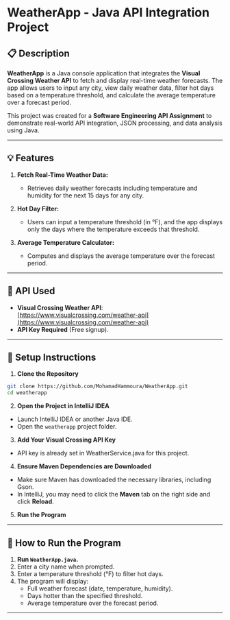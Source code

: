 # WeatherApp - Java API Integration Project

## 📋 Description

**WeatherApp** is a Java console application that integrates the **Visual Crossing Weather API** to fetch and display real-time weather forecasts. The app allows users to input any city, view daily weather data, filter hot days based on a temperature threshold, and calculate the average temperature over a forecast period.

This project was created for a **Software Engineering API Assignment** to demonstrate real-world API integration, JSON processing, and data analysis using Java.

---

## 💡 Features

1. **Fetch Real-Time Weather Data:**
   - Retrieves daily weather forecasts including temperature and humidity for the next 15 days for any city.

2. **Hot Day Filter:**
   - Users can input a temperature threshold (in °F), and the app displays only the days where the temperature exceeds that threshold.

3. **Average Temperature Calculator:**
   - Computes and displays the average temperature over the forecast period.

---

## 🔑 API Used

- **Visual Crossing Weather API**: [https://www.visualcrossing.com/weather-api](https://www.visualcrossing.com/weather-api)
- **API Key Required** (Free signup).

---

## 🚀 Setup Instructions

1. **Clone the Repository**

```bash
git clone https://github.com/MohamadHammoura/WeatherApp.git
cd weatherapp
```

2. **Open the Project in IntelliJ IDEA**

- Launch IntelliJ IDEA or another Java IDE.
- Open the `weatherapp` project folder.

3. **Add Your Visual Crossing API Key**

- API key is already set in WeatherService.java for this project.

4. **Ensure Maven Dependencies are Downloaded**

- Make sure Maven has downloaded the necessary libraries, including Gson.
- In IntelliJ, you may need to click the **Maven** tab on the right side and click **Reload**.

5. **Run the Program**

---

## 🚀 How to Run the Program

1. **Run `WeatherApp.java`.**
2. Enter a city name when prompted.
3. Enter a temperature threshold (°F) to filter hot days.
4. The program will display:
   - Full weather forecast (date, temperature, humidity).
   - Days hotter than the specified threshold.
   - Average temperature over the forecast period.

---
